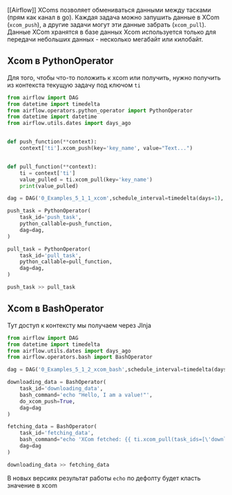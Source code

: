 [[Airflow]]
XComs позволяет обмениваться данными между тасками (прям как канал в go). Каждая задача можно запушить данные в XCom (`xcom_push`), а другие задачи могут эти данные забрать (`xcom_pull`). Данные XCom хранятся в базе данных
Xcom используется только для передачи небольших данных - несколько мегабайт или килобайт.
## Xcom в PythonOperator
Для того, чтобы что-то положить к xcom или получить, нужно получить из контекста текущую задачу под ключом `ti`
```python
from airflow import DAG
from datetime import timedelta
from airflow.operators.python_operator import PythonOperator
from datetime import datetime
from airflow.utils.dates import days_ago


def push_function(**context):
    context['ti'].xcom_push(key='key_name', value="Text...")


def pull_function(**context):
    ti = context['ti'] 
    value_pulled = ti.xcom_pull(key='key_name') 
    print(value_pulled)

dag = DAG('0_Examples_5_1_1_xcom',schedule_interval=timedelta(days=1), start_date=days_ago(1))

push_task = PythonOperator(
    task_id='push_task',
    python_callable=push_function,
    dag=dag,
)

pull_task = PythonOperator(
    task_id='pull_task',
    python_callable=pull_function,
    dag=dag,
)

push_task >> pull_task
```
## Xcom в BashOperator
Тут доступ к контексту мы получаем через JInja
```python
from airflow import DAG
from datetime import timedelta
from airflow.utils.dates import days_ago
from airflow.operators.bash import BashOperator

dag = DAG('0_Examples_5_1_2_xcom_bash',schedule_interval=timedelta(days=1), start_date=days_ago(1))

downloading_data = BashOperator(
    task_id='downloading_data',
    bash_command='echo "Hello, I am a value!"',
    do_xcom_push=True,
    dag=dag
)

fetching_data = BashOperator(
    task_id='fetching_data',
    bash_command="echo 'XCom fetched: {{ ti.xcom_pull(task_ids=[\'downloading_data\']) }}'",
    dag=dag
)

downloading_data >> fetching_data
```
В новых версиях результат работы `echo` по дефолту будет класть значение в xcom